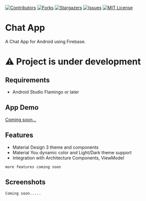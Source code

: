 <!-- MARKDOWN LINKS -->
<!-- https://www.markdownguide.org/basic-syntax/#reference-style-links -->
[contributors-shield]: https://img.shields.io/github/contributors/damahecode/Chat-App.svg?style=for-the-badge
[contributors-url]: https://github.com/damahecode/Chat-App/graphs/contributors
[forks-shield]: https://img.shields.io/github/forks/damahecode/Chat-App.svg?style=for-the-badge
[forks-url]: https://github.com/damahecode/Chat-App/network/members
[stars-shield]: https://img.shields.io/github/stars/damahecode/Chat-App.svg?style=for-the-badge
[stars-url]: https://github.com/damahecode/Chat-App/stargazers
[issues-shield]: https://img.shields.io/github/issues/damahecode/Chat-App.svg?style=for-the-badge
[issues-url]: https://github.com/damahecode/Chat-App/issues
[license-shield]: https://img.shields.io/github/license/damahecode/Chat-App.svg?style=for-the-badge
[license-url]: https://github.com/damahecode/Chat-App/blob/master/LICENSE

[![Contributors][contributors-shield]][contributors-url]
[![Forks][forks-shield]][forks-url]
[![Stargazers][stars-shield]][stars-url]
[![Issues][issues-shield]][issues-url]
[![MIT License][license-shield]][license-url]

# Chat App
A Chat App for Android using Firebase.

# ⚠ Project is under development

## Requirements
- Android Studio Flamingo or later

## App Demo
[Coming soon...](https://play.google.com/store/apps/details?id=com.code.damahe.chat.app)

## Features
* Material Design 3 theme and components
* Material You dynamic color and Light/Dark theme support
* Integration with Architecture Components, ViewModel

```more features coming soon```

## Screenshots
```Coming soon.....```
<!--
| <img src="assets/screenshots/main_screen_light.png" width="200"/> | <img src="assets/screenshots/main_screen_dark.png" width="200"/> | <img src="assets/screenshots/app_theme_dialog_light.png" width="200"/> | <img src="assets/screenshots/app_theme_dialog_dark.png" width="200"/> |
|:---:|:---:|:---:|:---:|
| Main Screen Light | Main Screen Dark | Theme Dialog Light | Theme Dialog Dark |
-->




